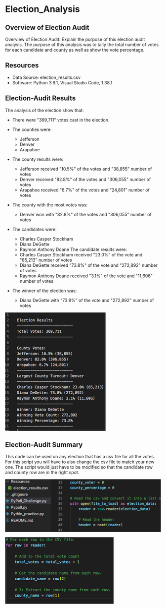 # Election_Analysis

## Overview of Election Audit
Overview of Election Audit: Explain the purpose of this election audit analysis.
The purpose of this analysis was to tally the total number of votes for each candidate and county as well as show the vote percentage.

## Resources
- Data Source: election_results.csv
- Software: Python 3.6.1, Visual Studio Code, 1.38.1

## Election-Audit Results
The analysis of the election show that:
- There were "369,711" votes cast in the election.
- The counties were:
  - Jefferson
  - Denver
  - Arapahoe
- The county results were:
  - Jefferson received "10.5%" of the votes and "38,855" number of votes
  - Denver received "82.8%" of the votes and "306,055" number of votes
  - Arapahoe received "6.7%" of the votes and "24,801" number of votes
- The county with the most votes was:
  - Denver won with "82.8%" of the votes and "306,055" number of votes
  
- The candidates were:
  - Charles Casper Stockham
  - Diana DeGette
  - Raymon Anthony Doane
The candidate results were:
  - Charles Casper Stockham received "23.0%" of the vote and "85,213" number of votes
  - Diana DeGette received "73.8%" of the vote and "272,892" number of votes
  - Raymon Anthony Doane received "3.1%" of the vote and "11,606" number of votes
- The winner of the election was:
  - Diana DeGette with "73.8%" of the vote and "272,892" number of votes
 
 ![](Resources/Example_3.png)
  
 
 ## Election-Audit Summary
 This code can be used on any election that has a csv file for all the votes. For this script you will have to also change the csv file to match your new one. The script would just have to be modified so that the candidate row and county row are in the right spot.
 
![](Resources/Example_2.png)

![](Resources/Example_1.png)
